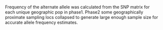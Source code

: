 Frequency of the alternate allele was calculated from the SNP matrix for each unique geographic pop in phase1. Phase2 some geographically proximate sampling locs collapsed to generate large enough sample size for accurate allele frequency estimates.
